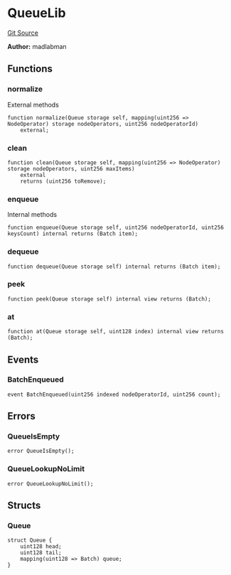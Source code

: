 # QueueLib
[Git Source](https://github.com/lidofinance/community-staking-module/blob/d66a4396f737199bcc2932e5dd1066d022d333e0/src/lib/QueueLib.sol)

**Author:**
madlabman


## Functions
### normalize

External methods


```solidity
function normalize(Queue storage self, mapping(uint256 => NodeOperator) storage nodeOperators, uint256 nodeOperatorId)
    external;
```

### clean


```solidity
function clean(Queue storage self, mapping(uint256 => NodeOperator) storage nodeOperators, uint256 maxItems)
    external
    returns (uint256 toRemove);
```

### enqueue

Internal methods


```solidity
function enqueue(Queue storage self, uint256 nodeOperatorId, uint256 keysCount) internal returns (Batch item);
```

### dequeue


```solidity
function dequeue(Queue storage self) internal returns (Batch item);
```

### peek


```solidity
function peek(Queue storage self) internal view returns (Batch);
```

### at


```solidity
function at(Queue storage self, uint128 index) internal view returns (Batch);
```

## Events
### BatchEnqueued

```solidity
event BatchEnqueued(uint256 indexed nodeOperatorId, uint256 count);
```

## Errors
### QueueIsEmpty

```solidity
error QueueIsEmpty();
```

### QueueLookupNoLimit

```solidity
error QueueLookupNoLimit();
```

## Structs
### Queue

```solidity
struct Queue {
    uint128 head;
    uint128 tail;
    mapping(uint128 => Batch) queue;
}
```

